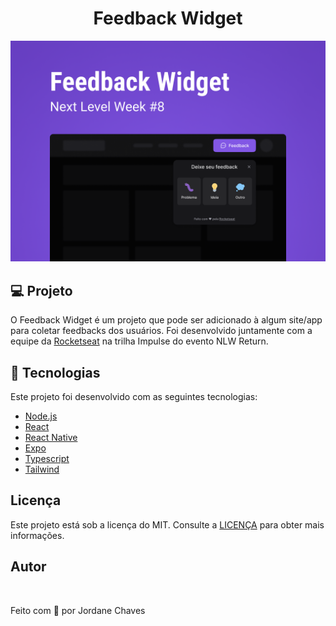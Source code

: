 <h1 align="center">Feedback Widget</h1>

<div align="center">
  <img alt="Capa Feedback Widget" title="Feedback Widget" src=".github/cover-dark.png" />
</div>

## 💻 Projeto

O Feedback Widget é um projeto que pode ser adicionado à algum site/app para coletar feedbacks dos usuários.
Foi desenvolvido juntamente com a equipe da [Rocketseat](https://www.rocketseat.com.br/) na trilha Impulse do evento NLW Return.

## 🚀 Tecnologias

Este projeto foi desenvolvido com as seguintes tecnologias:

- [Node.js](https://nodejs.org/en/)
- [React](https://reactjs.org/)
- [React Native](https://facebook.github.io/react-native/)
- [Expo](https://expo.io/)
- [Typescript](https://www.typescriptlang.org/)
- [Tailwind](https://tailwindcss.com/)

## Licença

Este projeto está sob a licença do MIT. Consulte a [LICENÇA](https://github.com/jordane-chaves/nlw-return-impulse/blob/main/LICENSE) para obter mais informações.

## Autor

<img style="border-radius: 50%;" src="https://avatars.githubusercontent.com/jordane-chaves" width="100px;" alt=""/>
<br />

Feito com 💜 por Jordane Chaves
